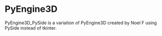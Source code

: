 # PyEngine3D

PyEngine3D_PySide is a variation of PyEngine3D created by Noel F using PySide instead of tkinter.
